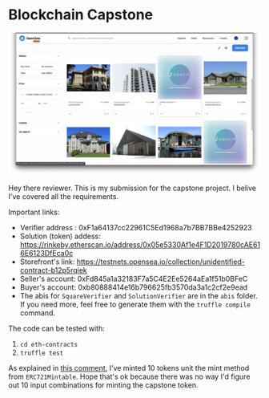 # Blockchain Capstone

![](./opensea.png)

Hey there reviewer. This is my submission for the capstone project. I belive I've covered all the requirements. 

Important links:
* Verifier address : 0xF1a64137cc22961C5Ed1968a7b7BB7BBe4252923
* Solution (token) addess: https://rinkeby.etherscan.io/address/0x05e5330Af1e4F1D2019780cAE616E6123DfEca0c
* Storefront's link: https://testnets.opensea.io/collection/unidentified-contract-b12p5rqiek
* Seller's account: 0xFd845a1a32183F7a5C4E2Ee5264aEa1f51b0BFeC
* Buyer's account: 0xb80888414e16b796625fb3570da3a1c2cf2e9ead
* The abis for `SquareVerifier` and `SolutionVerifier` are in the `abis` folder. If you need more, feel free to generate them with the `truffle compile` command.

The code can be tested with:
1. `cd eth-contracts`
2. `truffle test`

As explained in [this comment.](https://knowledge.udacity.com/questions/51703) I've minted 10 tokens unit the mint method from `ERC721Mintable`. Hope that's ok because there was no way I'd figure out 10 input combinations for minting the capstone token.